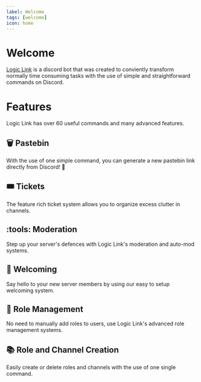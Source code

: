 ```yaml
---
label: Welcome
tags: [welcome]
icon: home
---
```


# Welcome
[Logic Link](https://logic-link-bot.github.io) is a discord bot that was created to conviently transform normally time consuming tasks with the use of simple and straightforward commands on Discord.

# Features
Logic Link has over 60 useful commands and many advanced features.

## :wastebasket: Pastebin
With the use of one simple command, you can generate a new pastebin link directly from Discord! :partying_face:

## :tickets: Tickets
The feature rich ticket system allows you to organize excess clutter in channels.

## :tools: Moderation
Step up your server's defences with Logic Link's moderation and auto-mod systems.

## :wave: Welcoming
Say hello to your new server members by using our easy to setup welcoming system.

## :open_file_folder: Role Management
No need to manually add roles to users, use Logic Link's advanced role management systems.

## :books: Role and Channel Creation
Easily create or delete roles and channels with the use of one single command.